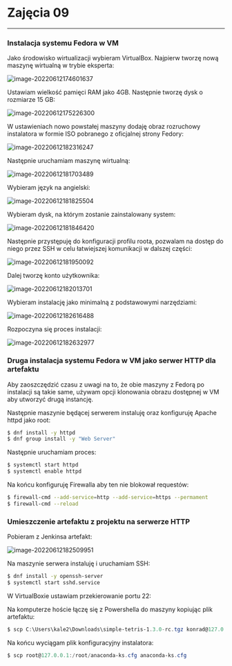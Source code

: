 # Zajęcia 09
---

### Instalacja systemu Fedora w VM

Jako środowisko wirtualizacji wybieram VirtualBox. Najpierw tworzę nową maszynę wirtualną w trybie eksperta:

![image-20220612174601637](Sprawozdanie.assets/image-20220612174601637.png)

Ustawiam wielkość pamięci RAM jako 4GB. Następnie tworzę dysk o rozmiarze 15 GB:

![image-20220612175226300](Sprawozdanie.assets/image-20220612175226300.png)

W ustawieniach nowo powstałej maszyny dodaję obraz rozruchowy instalatora w formie ISO pobranego z oficjalnej strony Fedory:

![image-20220612182316247](Sprawozdanie.assets/image-20220612182316247.png)

Następnie uruchamiam maszynę wirtualną:

![image-20220612181703489](Sprawozdanie.assets/image-20220612181703489.png)

Wybieram język na angielski:

![image-20220612181825504](Sprawozdanie.assets/image-20220612181825504.png)

Wybieram dysk, na którym zostanie zainstalowany system:

![image-20220612181846420](Sprawozdanie.assets/image-20220612181846420.png)

Następnie przystępuję do konfiguracji profilu roota, pozwalam na dostęp do niego przez SSH w celu łatwiejszej komunikacji w dalszej części:

![image-20220612181950092](Sprawozdanie.assets/image-20220612181950092.png)

Dalej tworzę konto użytkownika:

![image-20220612182013701](Sprawozdanie.assets/image-20220612182013701.png)

Wybieram instalację jako minimalną z podstawowymi narzędziami:

![image-20220612182616488](Sprawozdanie.assets/image-20220612182616488.png)

Rozpoczyna się proces instalacji:

![image-20220612182632977](Sprawozdanie.assets/image-20220612182632977.png)

### Druga instalacja systemu Fedora w VM jako serwer HTTP dla artefaktu

Aby zaoszczędzić czasu z uwagi na to, że obie maszyny z Fedorą po instalacji są takie same, używam opcji klonowania obrazu dostępnej w VM aby utworzyć drugą instancję.

Następnie maszynie będącej serwerem instaluję oraz konfiguruję Apache httpd jako root:

```bash
$ dnf install -y httpd 
$ dnf group install -y "Web Server"
```

Następnie uruchamiam proces:

```bash
$ systemctl start httpd
$ systemctl enable httpd
```

Na końcu konfiguruję Firewalla aby ten nie blokował requestów:

```bash
$ firewall-cmd --add-service=http --add-service=https --permament
$ firewall-cmd --reload
```



### Umieszczenie artefaktu z projektu na serwerze HTTP

Pobieram z Jenkinsa artefakt:

![image-20220612182509951](Sprawozdanie.assets/image-20220612182509951.png)

Na maszynie serwera instaluję i uruchamiam SSH:

```bash
$ dnf install -y openssh-server
$ systemctl start sshd.service
```

W VirtualBoxie ustawiam przekierowanie portu 22:

<ZDJECIE>



Na komputerze hoście łączę się z Powershella do maszyny kopiując plik artefaktu:

```powershell
$ scp C:\Users\kale2\Downloads\simple-tetris-1.3.0-rc.tgz konrad@127.0.0.1:/var/www/html/
```

<ZDJECIE>



Na końcu wyciągam plik konfiguracyjny instalatora:

```powershell
$ scp root@127.0.0.1:/root/anaconda-ks.cfg anaconda-ks.cfg
```

